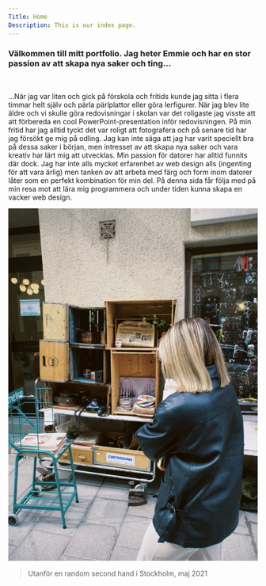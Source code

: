 ```yaml
---
Title: Home
Description: This is our index page.
---
```


<div class= "row">
<div class= "column1">
<h3 class= "color">Välkommen till mitt portfolio. Jag heter Emmie och har en stor passion av att skapa nya saker och ting...</h3><br>

<p class= "color">...När jag var liten och gick på förskola och fritids kunde jag sitta i flera timmar helt själv och pärla pärlplattor eller göra lerfigurer. När jag blev lite äldre och vi skulle göra redovisningar i skolan var det roligaste jag visste att att förbereda en cool PowerPoint-presentation inför redovisningen. På min fritid har jag alltid tyckt det var roligt att fotografera och på senare tid har jag försökt ge mig på odling. Jag kan inte säga att jag har varit speciellt bra på dessa saker i början, men intresset av att skapa nya saker och vara kreativ har lärt mig att utvecklas. Min passion för datorer har alltid funnits där dock. Jag har inte alls mycket erfarenhet av web design alls (ingenting för att vara ärlig) men tanken av att arbeta med färg och form inom datorer låter som en perfekt kombination för min del. På denna sida får följa med på min resa mot att lära mig programmera och under tiden kunna skapa en vacker web design.</p>
</div>

<div class= "column2">
<img src= "assets/img/emmie.jpg" alt= "Me" class= "img-me">
<blockquote>Utanför en random second hand i Stockholm, maj 2021</blockquote>
</div>
</div>
